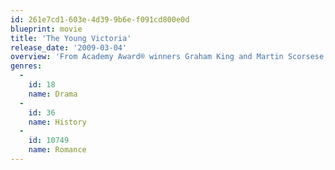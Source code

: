 ```yaml
---
id: 261e7cd1-603e-4d39-9b6e-f091cd800e0d
blueprint: movie
title: 'The Young Victoria'
release_date: '2009-03-04'
overview: 'From Academy Award® winners Graham King and Martin Scorsese, along with the makers of Gosford Park and The Departed, comes the story of Queen Victoria’s early rise to power. From an object of a royal power-struggle to her romantic courtship and legendary marriage to Prince Albert, Emily Blunt (The Devil Wears Prada) gives a stunning performance as the young Victoria. Packed with drama, romance, breath-taking cinematography, lavish costumes and featuring an outstanding British cast including Jim Broadbent, Harriet Walter, Mark Strong, Paul Bettany, Miranda Richardson, and Rupert Friend, The Young Victoria has captivated British audiences, and is the film that Company magazine called “an epic British film, which will sweep you up in her remarkable story.”'
genres:
  -
    id: 18
    name: Drama
  -
    id: 36
    name: History
  -
    id: 10749
    name: Romance
---
```

